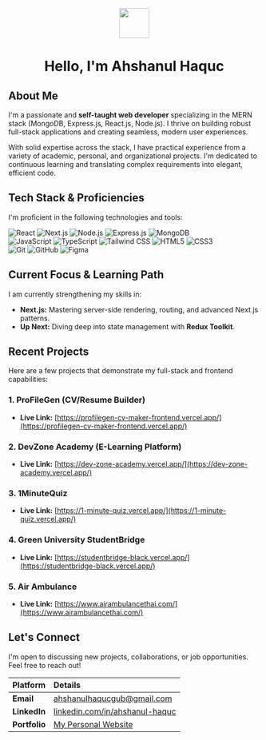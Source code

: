 <div align="center">
  <img src="https://media.giphy.com/media/zhvxfvL81H2iE4pD3P/giphy.gif" width="60"/>
  <h1>Hello, I'm Ahshanul Haquc </h1>
</div>


## About Me

I'm a passionate and **self-taught web developer** specializing in the MERN stack (MongoDB, Express.js, React.js, Node.js). I thrive on building robust full-stack applications and creating seamless, modern user experiences.

With solid expertise across the stack, I have practical experience from a variety of academic, personal, and organizational projects. I'm dedicated to continuous learning and translating complex requirements into elegant, efficient code.


## Tech Stack & Proficiencies

I'm proficient in the following technologies and tools:

<p align="left">
  <img src="https://img.shields.io/badge/React-20232A?style=for-the-badge&logo=react&logoColor=61DAFB" alt="React" />
  <img src="https://img.shields.io/badge/Next.js-000000?style=for-the-badge&logo=next.js&logoColor=white" alt="Next.js" />
  <img src="https://img.shields.io/badge/Node.js-339933?style=for-the-badge&logo=node.js&logoColor=white" alt="Node.js" />
  <img src="https://img.shields.io/badge/Express.js-000000?style=for-the-badge&logo=express&logoColor=white" alt="Express.js" />
  <img src="https://img.shields.io/badge/MongoDB-47A248?style=for-the-badge&logo=mongodb&logoColor=white" alt="MongoDB" />
  
  <br/>
  
  <img src="https://img.shields.io/badge/JavaScript-F7DF1E?style=for-the-badge&logo=javascript&logoColor=black" alt="JavaScript" />
  <img src="https://img.shields.io/badge/TypeScript-3178C6?style=for-the-badge&logo=typescript&logoColor=white" alt="TypeScript" />
  <img src="https://img.shields.io/badge/TailwindCSS-38B2AC?style=for-the-badge&logo=tailwind-css&logoColor=white" alt="Tailwind CSS" />
  <img src="https://img.shields.io/badge/HTML5-E34F26?style=for-the-badge&logo=html5&logoColor=white" alt="HTML5" />
  <img src="https://img.shields.io/badge/CSS3-1572B6?style=for-the-badge&logo=css3&logoColor=white" alt="CSS3" />
  
  <br/>
  
  <img src="https://img.shields.io/badge/Git-F05032?style=for-the-badge&logo=git&logoColor=white" alt="Git" />
  <img src="https://img.shields.io/badge/GitHub-181717?style=for-the-badge&logo=github&logoColor=white" alt="GitHub" />
  <img src="https://img.shields.io/badge/Figma-F24E1E?style=for-the-badge&logo=figma&logoColor=white" alt="Figma" />
</p>


## Current Focus & Learning Path

I am currently strengthening my skills in:

* **Next.js:** Mastering server-side rendering, routing, and advanced Next.js patterns.
* **Up Next:** Diving deep into state management with **Redux Toolkit**.


## Recent Projects

Here are a few projects that demonstrate my full-stack and frontend capabilities:

### **1. ProFileGen (CV/Resume Builder)**
* **Live Link:** [https://profilegen-cv-maker-frontend.vercel.app/](https://profilegen-cv-maker-frontend.vercel.app/)

### **2. DevZone Academy (E-Learning Platform)**
* **Live Link:** [https://dev-zone-academy.vercel.app/](https://dev-zone-academy.vercel.app/)

### **3. 1MinuteQuiz**
* **Live Link:** [https://1-minute-quiz.vercel.app/](https://1-minute-quiz.vercel.app/)

### **4. Green University StudentBridge**
* **Live Link:** [https://studentbridge-black.vercel.app/](https://studentbridge-black.vercel.app/)

### **5. Air Ambulance**
* **Live Link:** [https://www.airambulancethai.com/](https://www.airambulancethai.com/)


## Let's Connect

I'm open to discussing new projects, collaborations, or job opportunities. Feel free to reach out!

| Platform | Details |
| :--- | :--- |
| **Email** | <a href="mailto:ahshanulhaqucgub@gmail.com" target="_blank">ahshanulhaqucgub@gmail.com</a> |
| **LinkedIn** | <a href="https://www.linkedin.com/in/ahshanul-haquc-82382a337/" target="_blank">linkedin.com/in/ahshanul-haquc</a> |
| **Portfolio** | <a href="https://ahshan-haquc.github.io/MyPortfolio-Website/" target="_blank">My Personal Website</a> |

<div align="right">
  <img src="https://komarev.com/ghpvc/?username=Ahshan-Haquc&style=flat-square&color=blueviolet" alt="" />
</div>
